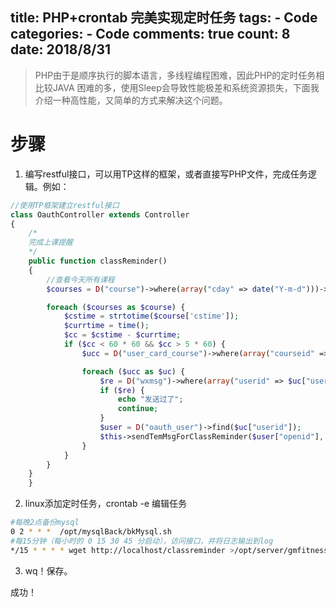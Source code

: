 
  title: PHP+crontab 完美实现定时任务
  tags: 
    - Code
  categories: 
    - Code
  comments: true
  count: 8
  date: 2018/8/31
  ---
  > PHP由于是顺序执行的脚本语言，多线程编程困难，因此PHP的定时任务相比较JAVA 困难的多，使用Sleep会导致性能极差和系统资源损失，下面我介绍一种高性能，又简单的方式来解决这个问题。

# 步骤

1. 编写restful接口，可以用TP这样的框架，或者直接写PHP文件，完成任务逻辑。例如：
```php
//使用TP框架建立restful接口
class OauthController extends Controller
{
    /*
    完成上课提醒
    */
    public function classReminder()
    {
        //查看今天所有课程
        $courses = D("course")->where(array("cday" => date("Y-m-d")))->select();

        foreach ($courses as $course) {
            $cstime = strtotime($course['cstime']);
            $currtime = time();
            $cc = $cstime - $currtime;
            if ($cc < 60 * 60 && $cc > 5 * 60) {
                $ucc = D("user_card_course")->where(array("courseid" => $course["id"]))->select();

                foreach ($ucc as $uc) {
                    $re = D("wxmsg")->where(array("userid" => $uc["userid"], "courseid" => $course["id"], "type" => "上课提醒"))->find();
                    if ($re) {
                        echo "发送过了";
                        continue;
                    }
                    $user = D("oauth_user")->find($uc["userid"]);
                    $this->sendTemMsgForClassReminder($user["openid"], $course["id"], $uc["userid"]);
                }
            }
        }
    }
    }
```

2. linux添加定时任务，crontab  -e  编辑任务
```bash
#每晚2点备份mysql
0 2 * * *  /opt/mysqlBack/bkMysql.sh 
#每15分钟（每小时的 0 15 30 45 分启动），访问接口，并将日志输出到log
*/15 * * * * wget http://localhost/classreminder >/opt/server/gmfitness-schedule/classreminder.log 2>&1
```
3. wq！保存。


成功！
